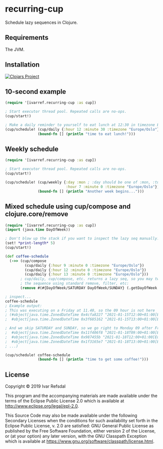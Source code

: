 # recurring-cup

Schedule lazy sequences in Clojure.

## Requirements

The JVM.

## Installation

[![Clojars Project](https://img.shields.io/clojars/v/ivarref/recurring-cup.svg)](https://clojars.org/ivarref/recurring-cup)

## 10-second example

```clojure
(require '[ivarref.recurring-cup :as cup])

; Start executor thread pool. Repeated calls are no-ops.
(cup/start!) 

; Make a daily reminder to yourself to eat lunch at 12:30 in timezone Europe/Oslo
(cup/schedule! (cup/daily {:hour 12 :minute 30 :timezone "Europe/Oslo"})
               (bound-fn [] (println "time to eat lunch!")))
```

## Weekly schedule

```clojure
(require '[ivarref.recurring-cup :as cup])

; Start executor thread pool. Repeated calls are no-ops.
(cup/start!) 

(cup/schedule! (cup/weekly {:day :mon ; :day should be one of :mon, :tue, :wed, :thur, :fri, :sat or :sun
                            :hour 7 :minute 0 :timezone "Europe/Oslo"})
               (bound-fn [] (println "Another week begins...")))
```

## Mixed schedule using cup/compose and clojure.core/remove

```clojure
(require '[ivarref.recurring-cup :as cup])
(import (java.time DayOfWeek))

; Don't blow up the stack if you want to inspect the lazy seq manually:
(set! *print-length* 5)
(cup/start!)

(def coffee-schedule
  (->> (cup/compose 
         (cup/daily {:hour 9 :minute 0 :timezone "Europe/Oslo"})
         (cup/daily {:hour 12 :minute 0 :timezone "Europe/Oslo"})
         (cup/daily {:hour 13 :minute 0 :timezone "Europe/Oslo"}))
       ; cup/daily, cup/compose, etc. returns a lazy seq, so you may tweak
       ; the sequence using standard remove, filter, etc: 
       (remove #(#{DayOfWeek/SATURDAY DayOfWeek/SUNDAY} (.getDayOfWeek %)))))

; inspect...
coffee-schedule
; Example output:
; This was executing on a Friday at 11.40, so the 09 hour is not here
; (#object[java.time.ZonedDateTime 0x4cfa8227 "2021-01-15T12:00+01:00[Europe/Oslo]"] 
;  #object[java.time.ZonedDateTime 0x3f685162 "2021-01-15T13:00+01:00[Europe/Oslo]"] 

; And we skip SATURDAY and SUNDAY, so we go right to Monday 09 after Friday:
;  #object[java.time.ZonedDateTime 0x11f406f8 "2021-01-18T09:00+01:00[Europe/Oslo]"]
;  #object[java.time.ZonedDateTime 0x987455b "2021-01-18T12:00+01:00[Europe/Oslo]"] 
;  #object[java.time.ZonedDateTime 0x1f3165e7 "2021-01-18T13:00+01:00[Europe/Oslo]"]
; ...)

(cup/schedule! coffee-schedule 
               (bound-fn [] (println "time to get some coffee!")))
```

## License

Copyright © 2019 Ivar Refsdal

This program and the accompanying materials are made available under the
terms of the Eclipse Public License 2.0 which is available at
http://www.eclipse.org/legal/epl-2.0.

This Source Code may also be made available under the following Secondary
Licenses when the conditions for such availability set forth in the Eclipse
Public License, v. 2.0 are satisfied: GNU General Public License as published by
the Free Software Foundation, either version 2 of the License, or (at your
option) any later version, with the GNU Classpath Exception which is available
at https://www.gnu.org/software/classpath/license.html.
